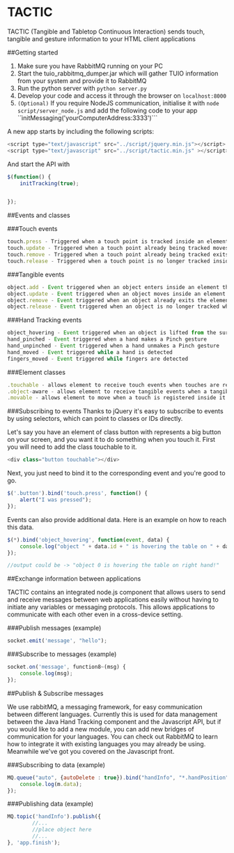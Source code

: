 # TACTIC
TACTIC (Tangible and Tabletop Continuous Interaction) sends touch, tangible and gesture information to your HTML client 
applications

##Getting started

1. Make sure you have RabbitMQ running on your PC
2. Start the tuio_rabbitmq_dumper.jar which will gather TUIO information from your system and provide it to RabbitMQ
3. Run the python server with ```python server.py```
4. Develop your code and access it through the browser on ```localhost:8000```
5. ```(Optional)``` If you require NodeJS communication, initialise it with ```node script/server_node.js``` and add the following code to your app ``ìnitMessaging('yourComputerAddress:3333')```

A new app starts by including the following scripts:
```javascript
<script type="text/javascript" src="../script/jquery.min.js"></script>
<script type="text/javascript" src="../script/tactic.min.js" ></script>
```

And start the API with 

```javascript
$(function() {
	initTracking(true);


});
```
##Events and classes

###Touch events
```Javascript
touch.press - Triggered when a touch point is tracked inside an element that is expecting this event
touch.update - Triggered when a touch point already being tracked moves inside an element that is expecting this event
touch.remove - Triggered when a touch point already being tracked exits the element that is exepecting this event
touch.release - Triggered when a touch point is no longer tracked inside an element that is expecting this event
```
###Tangible events
```Javascript
object.add - Event triggered when an object enters inside an element that is expecting this event
object.update - Event triggered when an object moves inside an element that is expecting this event
object.remove - Event triggered when an object already exits the element that is expecting this event
object.release - Event triggered when an object is no longer tracked when inside an element that is expecting this event
```

###Hand Tracking events
```Javascript
object_hovering - Event triggered when an object is lifted from the surface and moves above it
hand_pinched - Event triggered when a hand makes a Pinch gesture
hand_unpinched - Event triggered when a hand unmakes a Pinch gesture
hand_moved - Event triggered while a hand is detected
fingers_moved - Event triggered while fingers are detected
```

###Element classes 
```Javascript
.touchable - allows element to receive touch events when touches are registered inside it
.object-aware - allows element to receive tangible events when a tangible is registered inside it
.movable - allows element to move when a touch is registered inside it followed by dragging motion
```

###Subscribing to events
Thanks to jQuery it's easy to subscribe to events by using selectors, which can point to classes or IDs directly.

Let's say you have an element of class button with represents a big button on your screen, and you want it to do something when you touch it. First you will need to add the class touchable to it.

```Javascript
<div class="button touchable"></div>
````
Next, you just need to bind it to the corresponding event and you're good to go.

```Javascript 
$('.button').bind('touch.press', function() {
    alert("I was pressed");
});
```

Events can also provide additional data. Here is an example on how to reach this data.

```Javascript
$(*).bind('object_hovering', function(event, data) {
    console.log("object " + data.id + " is hovering the table on " + data.hand + " hand!");
});

//output could be -> "object 0 is hovering the table on right hand!"
```

##Exchange information between applications

TACTIC contains an integrated node.js component that allows users to send and receive messages between web applications easily without having to initiate any variables or messaging protocols. This allows applications to communicate with each other even in a cross-device setting.

###Publish messages (example)
```Javascript
socket.emit('message', "hello");
```

###Subscribe to messages (example)
```Javascript
socket.on('message', function8~(msg) {
    console.log(msg);
});
```

##Publish & Subscribe messages

We use rabbitMQ, a messaging framework, for easy communication between different languages. Currently this is used for data management between the Java Hand Tracking component and the Javascript API, but if you would like to add a new module, you can add new bridges of communication for your languages. You can check out RabbitMQ to learn how to integrate it with existing languages you may already be using. Meanwhile we've got you covered on the Javascript front.

###Subscribing to data (example)
```Javascript
MQ.queue("auto", {autoDelete : true}).bind("handInfo", "*.handPosition").callback(function(m) {
    console.log(m.data);
});
```

###Publishing data (example)
```Javascript
MQ.topic('handInfo').publish({
        //...
        //place object here
        //...
}, 'app.finish');
```


